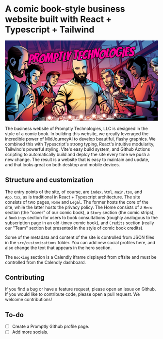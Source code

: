 # A comic book-style business website built with React + Typescript + Tailwind

![Website social card preview image](https://github.com/Promptly-Technologies-LLC/Promptly-Technologies-LLC.github.io/blob/main/public/images/card.jpg?raw=true)

The business website of Promptly Technologies, LLC is designed in the style of a comic book. In building this website, we greatly leveraged the incredible power of MidJourneyAI to develop beautiful, flashy graphics. We combined this with Typescript's strong typing, React's intuitive modularity, Tailwind's powerful styling, Vite's easy build system, and Github Actions scripting to automatically build and deploy the site every time we push a new change. The result is a website that is easy to maintain and update, and that looks great on both desktop and mobile devices.

## Structure and customization

The entry points of the site, of course, are `index.html`, `main.tsx`, and `App.tsx`, as is traditional in React + Typescript architecture. The site consists of two pages, `Home` and `Legal`. The former hosts the core of the site, while the latter hosts the privacy policy. The Home consists of a `Hero` section (the "cover" of our comic book), a `Story` section (the comic strips), a `Bookings` section for users to book consultations (roughly analogous to the subscription page in an old-timey comic book), and `Credits` section (really our "Team" section but presented in the style of comic book credits).

Some of the metadata and content of the site is controlled from JSON files in the `src/customizations` folder. You can add new social profiles here, and also change the text that appears in the hero section.

The `Booking` section is a Calendly iframe displayed from offsite and must be controlled from the Calendly dashboard.

## Contributing

If you find a bug or have a feature request, please open an issue on Github. If you would like to contribute code, please open a pull request. We welcome contributions!

## To-do

- [ ] Create a Promptly Github profile page.
- [ ] Add more socials.
